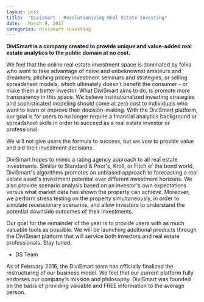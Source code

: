 ```yaml
---
layout: post
title:  "Divismart - Revolutionizing Real Estate Investing"
date:   March 9, 2017
categories: divismart investing
---
```

<b>DiviSmart is a company created to provide unique and value-added real estate analytics to the public domain at no cost.</b>

We feel that the online real estate investment space is dominated by folks who want to take advantage of naive and unbeknownst amateurs and dreamers; pitching pricey investment seminars and strategies, or selling spreadsheet models, which ultimately doesn't benefit the consumer - or make them a better investor. What DiviSmart aims to do, is promote more transparency in this space. We believe institutionalized investing strategies and sophisticated modeling should come at zero cost to individuals who want to learn or improve their decision-making. With the DiviSmart platform, our goal is for users to no longer require a financial analytics background or spreadsheet skills in order to succeed as a real estate investor or professional.

We will not give users the formula to success, but we vow to provide value and aid their investment decisions.

DiviSmart hopes to mimic a rating agency approach to all real estate investments. Similar to Standard & Poor's, Kroll, or Fitch of the bond world, DiviSmart's algorithms promotes an unbiased approach to forecasting a real estate asset's investment potential over different investment horizons. We also provide scenario analysis based on an investor's own expectations versus what market data has shown the property can achieve. Moreover, we perform stress testing on the property simultaneously, in order to simulate recessionary scenarios, and allow investors to understand the potential downside outcomes of their investments.

Our goal for the remainder of the year is to provide users with as much valuable tools as possible. We will be launching additional products through the DiviSmart platform that will service both investors and real estate professionals. Stay tuned.

- DS Team

As of February 2016, the DiviSmart team has officially finalized the restructuring of our business model. We feel that our current platform fully endorses our company's mission and philosophy. DiviSmart was founded on the basis of providing valuable and FREE information to the average person.
